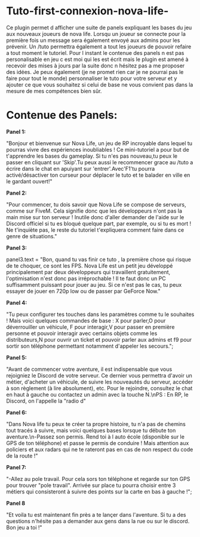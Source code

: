 # Tuto-first-connexion-nova-life-
Ce plugin permet d afficher une suite de panels expliquant les bases du jeu aux nouveaux joueurs de nova life. Lorsqu un joueur se connecte pour la première fois un message sera également envoyé aux admins pour les prévenir. Un /tuto permettra également a tout les joueurs de pouvoir refaire a tout moment le tutoriel. Pour l instant le contenue des panels n est pas personalisable en jeu c est moi qui les est écrit mais le plugin est amené à recevoir des mises à jours par la suite donc n hésitez pas a me proposer des idées.
Je peux également (je ne promet rien car je ne pourrai pas le faire pour tout le monde) personnaliser le tuto pour votre serveur et y ajouter ce que vous souhaitez si celui de base ne vous convient pas dans la mesure de mes compétences bien sûr.

# Contenue des Panels:

**Panel 1:**

"Bonjour et bienvenue sur Nova Life, un jeu de RP incroyable dans lequel tu pourras vivre des expériences inoubliables ! Ce mini-tutoriel a pour but de t'apprendre les bases du gameplay. Si tu n'es pas nouveau,tu peux le passer en cliquant sur 'Skip'.Tu peux aussi le recommencer grace au /tuto a écrire dans le chat en apuiyant sur 'entrer'.Avec'F1'tu pourra activé/désactiver ton curseur pour déplacer le tuto et te balader en ville en le gardant ouvert!"

**Panel 2:**

"Pour commencer, tu dois savoir que Nova Life se compose de serveurs, comme sur FiveM. Cela signifie donc que les développeurs n'ont pas la main mise sur ton serveur ! Inutile donc d'aller demander de l'aide sur le Discord officiel si tu es bloqué quelque part, par exemple, ou si tu es mort ! Ne t'inquiète pas, le reste du tutoriel t'expliquera comment faire dans ce genre de situations."

**Panel 3:**

panel3.text = "Bon, quand tu vas finir ce tuto , la première chose qui risque de te choquer, ce sont les FPS. Nova Life est un petit jeu développé principalement par deux développeurs qui travaillent gratuitement, l'optimisation n'est donc pas irréprochable ! Il te faut donc un PC suffisamment puissant pour jouer au jeu. Si ce n'est pas le cas, tu peux essayer de jouer en 720p low ou de passer par GeForce Now."

**Panel 4:**

"Tu peux configurer tes touches dans les paramètres comme tu le souhaites ! Mais voici quelques commandes de base : X pour parler,O pour déverrouiller un véhicule, F pour interagir,V pour passer en première personne et pouvoir interagir avec certains objets comme les distributeurs,N pour ouvrir un ticket et pouvoir parler aux admins et f9 pour sortir son téléphone permettant notamment d'appeler les secours.";

**Panel 5:**

 "Avant de commencer votre aventure, il est indispensable que vous rejoigniez le Discord de votre serveur. Ce dernier vous permettra d'avoir un métier, d'acheter un véhicule, de suivre les nouveautés du serveur, accéder à son règlement (à lire absolument), etc. Pour le rejoindre, consultez le chat en haut à gauche ou contactez un admin avec la touche N.\nPS : En RP, le Discord, on l'appelle la \"radio d\"
 
**Panel 6:**

"Dans Nova life tu peux te créer ta propre histoire, tu n'a pas de chemins tout tracés à suivre, mais voici quelques bases lorsque tu débute ton aventure.\n-Passez son permis. Rend toi à l auto école (disponible sur le GPS de ton téléphone) et passe le permis de conduire ! Mais attention aux policiers et aux radars qui ne te rateront pas en cas de non respect du code de la route !"

**Panel 7:**

"-Allez au pole travail. Pour cela sors ton téléphone et regarde sur ton GPS pour trouver \"pole travail\". Arrivée sur place tu pourra choisir entre 3 métiers qui consisteront à suivre des points sur la carte en bas à gauche !";

**Panel 8**

 "Et voila tu est maintenant fin près a te lançer dans l'aventure. Si tu a des questions n'hésite pas a demander aux gens dans la rue ou sur le discord. Bon jeu a toi !"

